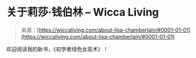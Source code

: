 <!--yml

category: 未分类

date: 2024-06-12 18:26:13

-->

# 关于莉莎·钱伯林 – Wicca Living

> 来源：[https://wiccaliving.com/about-lisa-chamberlain/#0001-01-01](https://wiccaliving.com/about-lisa-chamberlain/#0001-01-01)

欢迎阅读我的新书，《初学者绿色女巫术》！
